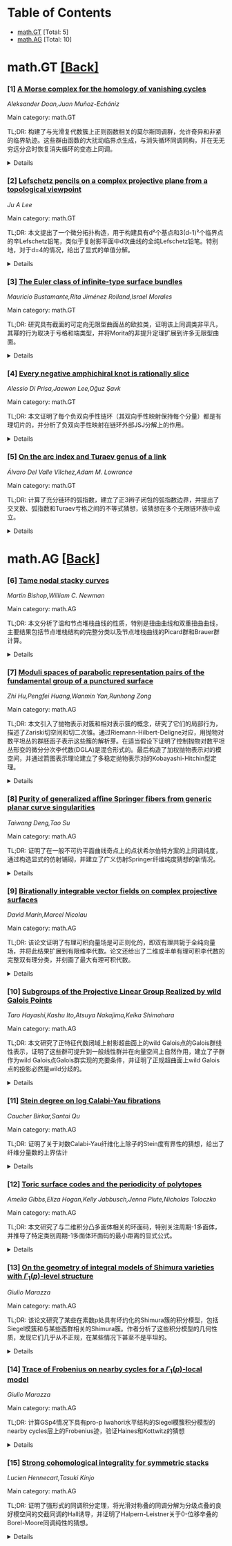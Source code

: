 <div id=toc></div>

# Table of Contents

- [math.GT](#math.GT) [Total: 5]
- [math.AG](#math.AG) [Total: 10]


<div id='math.GT'></div>

# math.GT [[Back]](#toc)

### [1] [A Morse complex for the homology of vanishing cycles](https://arxiv.org/abs/2509.20685)
*Aleksander Doan,Juan Muñoz-Echániz*

Main category: math.GT

TL;DR: 构建了与光滑复代数簇上正则函数相关的莫尔斯同调群，允许奇异和非紧的临界轨迹。这些群由函数的大扰动临界点生成，与消失循环同调同构，并在无无穷远分岔时恢复消失循环的变态上同调。


<details>
  <summary>Details</summary>
Motivation: 为研究具有奇异和非紧临界轨迹的复代数簇上正则函数的拓扑性质，建立与消失循环同调的联系，扩展莫尔斯理论的应用范围。

Method: 通过簇的法向交叉紧化构造函数的大扰动，生成临界点来构建莫尔斯同调群。这是更一般构造的特例：允许角流形紧化的非紧流形的莫尔斯同调。

Result: 证明了这些莫尔斯同调群与消失循环同调典范同构，在无无穷远分岔时恢复消失循环的变态上同调群。

Conclusion: 成功建立了复代数簇上正则函数的莫尔斯同调理论，为研究奇异性和枚举几何中的拓扑问题提供了新工具。

Abstract: We construct Morse homology groups associated with any regular function on a
smooth complex algebraic variety, allowing singular and non-compact critical
loci. These groups are generated by critical points of a certain large
pertubation of the function, built from a normal crossing compactification of
the variety. They are canonically isomorphic to the homology of vanishing
cycles and -- in the absence of bifurcations at infinity -- recover the
hypercohomology of the perverse sheaf of vanishing cycles, studied extensively
in singularity theory and enumerative geometry. Our construction arises as a
special case of a more general construction of Morse homology of non-compact
manifolds that admit a compactification by a manifold with corners.

</details>


### [2] [Lefschetz pencils on a complex projective plane from a topological viewpoint](https://arxiv.org/abs/2509.21069)
*Ju A Lee*

Main category: math.GT

TL;DR: 本文提出了一个微分拓扑构造，用于构建具有d²个基点和3(d-1)²个临界点的辛Lefschetz铅笔，类似于复射影平面中d次曲线的全纯Lefschetz铅笔。特别地，对于d=4的情况，给出了显式的单值分解。


<details>
  <summary>Details</summary>
Motivation: 研究辛Lefschetz铅笔的拓扑构造，类比于复射影平面中代数曲线的全纯Lefschetz铅笔，探索微分拓扑与代数几何之间的联系。

Method: 使用微分拓扑构造方法，结合辫子单值技术，通过繁殖单值关系来构建辛Lefschetz铅笔。

Result: 成功构造了任意d≥4时的辛Lefschetz铅笔，对于d=4的情况给出了显式的单值分解，并证明了可以通过繁殖genus 1全纯Lefschetz铅笔的单值关系来拓扑构造。

Conclusion: 该工作建立了辛几何与代数几何中Lefschetz铅笔构造的对应关系，为理解辛流形的拓扑性质提供了新的视角和方法。

Abstract: In this article, we present a differential topological construction of
symplectic Lefschetz pencils of genus $\frac{(d-1)(d-2)}{2}$ with $d^2$ base
points and $3(d-1)^2$ critical points for arbitrary $d\geq 4$, analogous to the
holomorphic Lefschetz pencils of curves of degree $d$ in $\mathbb{C}P^2$.
Moreover, for the case $d=4$, we derive an explicit monodromy factorization of
the genus $3$ holomorphic Lefschetz pencil on $\mathbb{C}P^2$ based on the
braid monodromy technique and prove that it can also be topologically
constructed by breeding the monodromy relations of the genus $1$ holomorphic
Lefschetz pencils.

</details>


### [3] [The Euler class of infinite-type surface bundles](https://arxiv.org/abs/2509.21093)
*Mauricio Bustamante,Rita Jiménez Rolland,Israel Morales*

Main category: math.GT

TL;DR: 研究具有截面的可定向无限型曲面丛的欧拉类，证明该上同调类非平凡，其幂的行为取决于亏格和端类型，并将Morita的非提升定理扩展到许多无限型曲面。


<details>
  <summary>Details</summary>
Motivation: 研究无限型曲面丛的欧拉类性质，特别是具有截面的情况，以理解其拓扑特性。

Method: 分析具有截面的可定向无限型曲面丛的欧拉类，研究其非平凡性以及幂的行为与亏格和端类型的关系。

Result: 对于许多无限型曲面，欧拉类是非平凡的，其幂的行为取决于亏格和端类型。

Conclusion: 成功将Morita的非提升定理扩展到许多无限型曲面，包括无限亏格曲面。

Abstract: We study the Euler class of smooth orientable infinite-type surface bundles
with a section. For many such surfaces, we show that this cohomology class is
nontrivial, and that the behavior of its powers depends on the genus and the
type of ends. As an application, we extend Morita's non-lifting theorem to many
infinite-type surfaces, including surfaces of infinite genus.

</details>


### [4] [Every negative amphichiral knot is rationally slice](https://arxiv.org/abs/2509.21140)
*Alessio Di Prisa,Jaewon Lee,Oğuz Şavk*

Main category: math.GT

TL;DR: 本文证明了每个负双向手性链环（其双向手性映射保持每个分量）都是有理切片的，并分析了负双向手性映射在链环外部JSJ分解上的作用。


<details>
  <summary>Details</summary>
Motivation: Kawauchi在2009年证明了每个强负双向手性结都是有理切片的，但Hartley在1980年给出了不是强负双向手性的负双向手性结的例子。本文旨在研究更一般的负双向手性链环的有理切片性质。

Method: 通过系统分析负双向手性映射在链环外部JSJ分解上诱导的作用，并提供了此类作用的充分条件来判断负双向手性结是否与强负双向手性结同痕或同调。

Result: 证明了每个负双向手性链环（其双向手性映射保持每个分量）都是有理切片的，并且每个纤维化的负双向手性结都是强负双向手性的。

Conclusion: 本文扩展了Kawauchi的结果，证明了更一般的负双向手性链环的有理切片性质，并回答了Kim和Wu在2016年提出的关于Miyazaki结的问题。

Abstract: In 2009, Kawauchi proved that every strongly negative amphichiral knot is
rationally slice. However, as shown by Hartley in 1980, there are examples of
negative amphichiral knots that are not strongly negative amphichiral. In this
paper, we prove that every negative amphichiral link whose amphichiral map
preserves each component is rationally slice. Our proof relies on a systematic
analysis of the action induced by the negative amphichiral map on the JSJ
decomposition of the link exterior. Moreover, we provide sufficient conditions
on such an action to deduce when a negative amphichiral knot is either isotopic
to, or concordant to, a strongly negative amphichiral knot. In particular, we
prove that every fibered negative amphichiral knot is strongly negative
amphichiral, answering a question asked by Kim and Wu in 2016 on Miyazaki
knots.

</details>


### [5] [On the arc index and Turaev genus of a link](https://arxiv.org/abs/2509.21274)
*Álvaro Del Valle Vílchez,Adam M. Lowrance*

Main category: math.GT

TL;DR: 计算了充分链环的弧指数，建立了正3辫子闭包的弧指数边界，并提出了交叉数、弧指数和Turaev亏格之间的不等式猜想，该猜想在多个无限链环族中成立。


<details>
  <summary>Details</summary>
Motivation: 研究链环的弧指数与其他拓扑不变量之间的关系，特别是交叉数、弧指数和Turaev亏格之间的内在联系。

Method: 通过计算充分链环的弧指数，分析正3辫子闭包的弧指数边界，并建立不等式猜想，验证该猜想在多个链环族中的正确性。

Result: 确定了充分链环的弧指数，建立了正3辫子闭包弧指数的边界，并证明不等式猜想在交替链环、Turaev亏格为1的链环、充分链环、正3辫子闭包、环面链环和大多数Kanenobu结中成立。

Conclusion: 提出的交叉数、弧指数和Turaev亏格之间的不等式猜想在多个重要链环类别中成立，为理解这些拓扑不变量之间的关系提供了重要见解。

Abstract: We compute the arc index of an adequate link and establish bounds on the arc
index of the closure of a positive 3-braid. We also conjecture an inequality
between the crossing number, arc index, and Turaev genus of a link and show the
conjecture is true for several infinite families of links including alternating
links, links with Turaev genus one, adequate links, closures of positive
3-braids, torus links, and most Kanenobu knots.

</details>


<div id='math.AG'></div>

# math.AG [[Back]](#toc)

### [6] [Tame nodal stacky curves](https://arxiv.org/abs/2509.20629)
*Martin Bishop,William C. Newman*

Main category: math.AG

TL;DR: 本文分析了温和节点堆栈曲线的性质，特别是扭曲曲线和双重扭曲曲线，主要结果包括节点堆栈结构的完整分类以及节点堆栈曲线的Picard群和Brauer群计算。


<details>
  <summary>Details</summary>
Motivation: 研究温和节点堆栈曲线的性质，特别是扭曲曲线和双重扭曲曲线，以深入理解这类代数几何对象的数学结构。

Method: 通过分析温和节点堆栈曲线的结构特性，特别是对扭曲曲线和双重扭曲曲线的性质进行系统研究。

Result: 获得了温和节点堆栈结构的完整分类，并计算了节点堆栈曲线的Picard群和Brauer群。

Conclusion: 本文对温和节点堆栈曲线进行了系统分析，特别是扭曲曲线和双重扭曲曲线，为理解这类代数几何对象的结构提供了重要结果。

Abstract: In this paper we analyze the properties of tame nodal stacky curves, in
particular twisted curves and \textit{doubly-twisted} curves. Our main results
are a complete classification of the possible structures of a tame stacky node,
along with computations of the Picard and Brauer groups of nodal stacky curves.

</details>


### [7] [Moduli spaces of parabolic representation pairs of the fundamental group of a punctured surface](https://arxiv.org/abs/2509.20791)
*Zhi Hu,Pengfei Huang,Wanmin Yan,Runhong Zong*

Main category: math.AG

TL;DR: 本文引入了抛物表示对簇和相对表示簇的概念，研究了它们的局部行为，描述了Zariski切空间和切二次锥。通过Riemann-Hilbert-Deligne对应，用抛物对数平坦丛的群胚函子表示这些簇的解析芽。在适当假设下证明了控制抛物对数平坦丛形变的微分分次李代数(DGLA)是混合形式的。最后构造了加权抛物表示对的模空间，并通过箭图表示理论建立了多稳定抛物表示对的Kobayashi-Hitchin型定理。


<details>
  <summary>Details</summary>
Motivation: 研究抛物表示对簇和相对表示簇的局部行为，建立抛物对数平坦丛的形变理论，并构造抛物表示对的模空间。

Method: 使用Riemann-Hilbert-Deligne对应，通过抛物对数平坦丛的群胚函子表示簇的解析芽；分析微分分次李代数(DGLA)的混合形式性；运用箭图表示理论建立Kobayashi-Hitchin型对应。

Result: 描述了抛物表示簇的Zariski切空间和切二次锥；证明了控制形变的DGLA是混合形式的；构造了加权抛物表示对的模空间；建立了多稳定抛物表示对的Kobayashi-Hitchin型定理。

Conclusion: 成功建立了抛物表示对簇的局部形变理论，证明了相关DGLA的混合形式性，并构造了抛物表示对的模空间，为抛物表示理论提供了重要的几何和代数工具。

Abstract: In this paper, we introduce the notions of parabolic representation pair
variety and relative representation variety of a given parabolic type. We
investigate the local behavior of these varieties. The Zariski tangent space
and the tangent quadratic cones are described. By the Riemann--Hilbert--Deligne
correspondence, we pro-represent the analytic germs of these varieties by
functors related to certain groupoids of parabolic logarithmic flat bundles.
Under suitable assumptions, we prove that the differential graded Lie algebra
(DGLA) controlling the deformation of parabolic logarithmic flat bundle is
mixedly formal. Finally, we construct the moduli space of weighted parabolic
representation pairs, and, by means of quiver representation theory, we
establish the Kobayashi--Hitchin-type theorem for polystable parabolic
representation pairs.

</details>


### [8] [Purity of generalized affine Springer fibers from generic planar curve singularities](https://arxiv.org/abs/2509.20800)
*Taiwang Deng,Tao Su*

Main category: math.AG

TL;DR: 证明了在一般不可约平面曲线奇点上的点状希尔伯特方案的上同调纯度，通过构造显式的仿射铺砌，并建立了广义仿射Springer纤维纯度猜想的新情况。


<details>
  <summary>Details</summary>
Motivation: 研究点状希尔伯特方案的上同调性质，并通过与广义仿射Springer纤维的联系来验证纯度猜想。

Method: 构造显式的仿射铺砌，利用(dn,dm)-Dyck路径的组合结构来控制铺砌的单元索引和维度。

Result: 证明了点状希尔伯特方案的上同调纯度，并简化了Gorsky-Mazin-Oblomkov关于可容许(dn,dm)-不变子集与(dn,dm)-Dyck路径之间双射的证明。

Conclusion: 通过组合方法和与仿射Springer纤维的联系，建立了点状希尔伯特方案上同调纯度的新结果，为纯度猜想提供了新的证据。

Abstract: We prove the cohomological purity of punctual Hilbert schemes of points on
generic irreducible planar curve singularities, by constructing an explicit
affine paving. Via their identification with generalized $GL_N$-affine Springer
fibers attached to the direct sum of the adjoint and standard representations,
this establishes a new case of the purity conjecture for generalized affine
Springer fibers. The combinatorics of the paving - cell indices and dimensions
- are controlled by $(dn,dm)$-Dyck paths extending results of
Gorsky-Mazin-Oblomkov on compactified Jacobians. As a byproduct, we also give a
simpler proof of their bijection between admissible $(dn,dm)$-invariant subsets
and $(dn,dm)$-Dyck paths.

</details>


### [9] [Birationally integrable vector fields on complex projective surfaces](https://arxiv.org/abs/2509.20826)
*David Marín,Marcel Nicolau*

Main category: math.AG

TL;DR: 该论文证明了有理可积向量场是可正则化的，即双有理共轭于全纯向量场，并将此结果扩展到有限维李代数。论文还给出了二维或半单有理可积李代数的完整双有理分类，并刻画了最大有理可积代数。


<details>
  <summary>Details</summary>
Motivation: 研究复射影光滑曲面上有理向量场的可积性问题，特别是探讨有理可积向量场与双有理变换群之间的关系，以及李代数结构在这种背景下的行为。

Method: 通过证明有理可积向量场的正则化性质，即它们可以双有理共轭于全纯向量场。然后将这一结果推广到有限维李代数情形，并利用代数群理论进行分析。

Result: 证明了所有有理可积向量场都是可正则化的，有限维有理可积李代数自然包含在Bir(S)的代数子群的李代数中，并获得了二维或半单情形的完整分类和最大代数的刻画。

Conclusion: 有理可积向量场具有正则化性质，其对应的李代数具有代数结构，这为复曲面上的向量场理论提供了重要的分类结果和结构理解。

Abstract: A rational vector field on a complex projective smooth surface $S$ is said to
be birationally integrable if it generates, by integration, a one-parameter
subgroup of the group $\operatorname{Bir}(S)$ of birational transformations of
$S$. We prove that every birationally integrable vector field is regularizable,
i.e. birationally conjugated to a holomorphic vector field. Next, we extend
this result to any finite-dimensional Lie algebra $\mathfrak g$ of birationally
integrable vector fields. This implies that $\mathfrak g$ is naturally included
into the Lie algebra of an algebraic subgroup of $\operatorname{Bir}(S)$.
Moreover, we obtain a complete birational classification of birationally
integrable Lie algebras that are of dimension two or semisimple, exhibiting
holomorphic normal forms of them. We also characterize those birationally
integrable algebras of rational vector fields that are maximal.

</details>


### [10] [Subgroups of the Projective Linear Group Realized by wild Galois Points](https://arxiv.org/abs/2509.20945)
*Taro Hayashi,Kashu Ito,Atsuya Nakajima,Keika Shimahara*

Main category: math.AG

TL;DR: 本文研究了正特征代数闭域上射影超曲面上的wild Galois点的Galois群线性表示，证明了这些群可提升到一般线性群并在向量空间上自然作用，建立了子群作为wild Galois点Galois群实现的充要条件，并证明了正规超曲面上wild Galois点的投影必然是wild分歧的。


<details>
  <summary>Details</summary>
Motivation: 研究正特征域上射影超曲面上wild Galois点的Galois群表示理论，探索群论性质与超曲面几何之间的联系。

Method: 使用代数几何和Galois理论方法，分析wild Galois点的Galois群在向量空间上的作用，建立几何判据来检测wild分歧。

Result: 证明了wild Galois点的Galois群可提升到GL群并自然作用；建立了子群作为Galois群实现的充要条件；证明了正规超曲面上wild Galois点的投影必然是wild分歧的；提供了通过双有理自同构固定轨迹检测wild分歧的几何判据。

Conclusion: 本文建立了wild Galois点Galois群表示理论的基本框架，揭示了群论性质与超曲面几何之间的深刻联系，为研究正特征域上的Galois覆盖提供了新的工具和视角。

Abstract: We work over an algebraically closed field of positive characteristic. This
paper investigates linear representations of Galois groups arising from wild
Galois points on projective hypersurfaces. We prove that these Galois groups
lift to the general linear group and act naturally on vector spaces.
Furthermore, we establish necessary and sufficient conditions for subgroups of
the projective linear group to be realized as Galois groups of wild Galois
points. In addition, we show that projections from wild Galois points on normal
hypersurfaces are necessarily wildly ramified. We provide a geometric criterion
for detecting wild ramification via the fixed loci of birational automorphisms,
linking group-theoretic properties to the geometry of the hypersurface.

</details>


### [11] [Stein degree on log Calabi-Yau fibrations](https://arxiv.org/abs/2509.20948)
*Caucher Birkar,Santai Qu*

Main category: math.AG

TL;DR: 证明了关于对数Calabi-Yau纤维化上除子的Stein度有界性的猜想，给出了纤维分量数的上界估计


<details>
  <summary>Details</summary>
Motivation: 研究对数Calabi-Yau纤维化中水平分量的纤维结构，验证第一作者提出的Stein度有界性猜想

Method: 通过对数几何方法，分析相对维数为d的对数Calabi-Yau纤维化(X,B)→Z，其中S是B的水平不可约分量且系数≥t

Result: 证明了S→Z的一般纤维的不可约分量数存在仅依赖于d和t的上界

Conclusion: 成功验证了猜想，为对数Calabi-Yau纤维化中除子的Stein度提供了有界性结果

Abstract: We prove a conjecture proposed by the first author on boundedness of Stein
degree of divisors on log Calabi-Yau fibrations. More precisely, for $d\in
\mathbb{N}$ and $t\in (0,1]$, let $(X, B)\to Z$ be a log Calabi-Yau fibration
of relative dimension $d$, and let $S$ be a horizontal$/Z$ irreducible
component of $B$ whose coefficient in $B$ is $\ge t$. We show that the number
of irreducible components of a general fibre of $S\to Z$ is bounded from above
depending only on $d,t$.

</details>


### [12] [Toric surface codes and the periodicity of polytopes](https://arxiv.org/abs/2509.21178)
*Amelia Gibbs,Eliza Hogan,Kelly Jabbusch,Jenna Plute,Nicholas Toloczko*

Main category: math.AG

TL;DR: 本文研究了与二维积分凸多面体相关的环面码，特别关注周期-1多面体，并推导了特定类别周期-1多面体环面码的最小距离的显式公式。


<details>
  <summary>Details</summary>
Motivation: 环面码是从环面簇导出的纠错码，与积分凸多面体具有唯一对应关系。研究周期-1多面体有助于理解环面码的编码特性。

Method: 研究二维积分凸多面体，特别是周期-1多面体（满足L(tP)=tL(P)性质），使用Little和Schwarz的方法，利用Vandermonde矩阵计算最小距离。

Result: 证明了特定类别周期-1多面体环面码最小距离的显式公式，并应用Vandermonde矩阵方法计算了另一类周期-1多面体的最小距离。

Conclusion: 本文为环面码的最小距离分析提供了新的理论结果，特别是针对周期-1多面体类别，扩展了环面码的理论基础。

Abstract: Toric codes are error-correcting codes that are derived from toric varieties,
which hold a unique correspondence to integral convex polytopes. In this paper,
we focus on integral convex polytopes $P \subseteq \mathbb{R}^2$ and the toric
codes they define. We begin by studying period-1 polytopes -- polytopes
satisfying the property $L(tP)$ = $tL(P)$ for all $t \in \mathbb{Z}^+$, where
$tP$ is the $t$-dilate of $P$, and we prove an explicit formula for the minimum
distance of toric codes associated to a particular class of period-1 polytopes.
We also apply the methods of Little and Schwarz, using Vandermonde matrices, to
compute the minimum distance of another class of period-1 polytopes.

</details>


### [13] [On the geometry of integral models of Shimura varieties with $Γ_1(p)$-level structure](https://arxiv.org/abs/2509.21198)
*Giulio Marazza*

Main category: math.AG

TL;DR: 该论文研究了某些在素数p处具有坏约化的Shimura簇的积分模型，包括Siegel模簇和与某些酉群相关的Shimura簇。作者分析了这些积分模型的几何性质，发现它们几乎从不正规，在某些情况下甚至不是平坦的。


<details>
  <summary>Details</summary>
Motivation: 研究Shimura簇在坏约化情况下的积分模型，特别是当p处的水平结构由Iwahori子群的原单根给出时，理解这些模型的几何性质。

Method: 通过分析对应的局部模型来研究积分模型的几何性质，使用根堆栈构造来解释局部模型图。

Result: 发现这些积分模型几乎从不正规，在某些情况下甚至不是平坦的。通过局部模型展示了这些几何性质的失效。

Conclusion: 当前提出的Shimura簇积分模型在坏约化情况下存在严重的几何缺陷，需要更好的模型构造方法。

Abstract: We study integral models of some Shimura varieties with bad reduction at a
prime p, namely the Siegel modular variety and Shimura varieties associated
with some unitary groups. We focus on the case where the level structure at p
is given by the pro-unipotent radical of an Iwahori subgroup, and we analyze
the geometry of the integral models that have been proposed until now: we show
that they are almost never normal and in some cases not flat over
$\mathbb{Z}_p$. We do so by showing the failure of these geometric properties
on the corresponding local models, and we explain how the local model diagrams
can be interpreted using the root stack construction.

</details>


### [14] [Trace of Frobenius on nearby cycles for a $Γ_1(p)$-local model](https://arxiv.org/abs/2509.21204)
*Giulio Marazza*

Main category: math.AG

TL;DR: 计算GSp4情况下具有pro-p Iwahori水平结构的Siegel模簇积分模型的nearby cycles层上的Frobenius迹，验证Haines和Kottwitz的猜想


<details>
  <summary>Details</summary>
Motivation: 验证Haines和Kottwitz关于Siegel模簇积分模型上nearby cycles层Frobenius迹的猜想

Method: 利用Shadrach提供的半稳定分解，计算具有pro-p Iwahori水平结构的GSp4 Siegel模簇积分模型的nearby cycles层上的Frobenius迹

Result: 计算结果与Horn的计算一致

Conclusion: 在GSp4情况下证实了Haines和Kottwitz的猜想

Abstract: We compute the trace of Frobenius on the sheaf of nearby cycles for the
integral model of the Siegel modular variety with pro-p Iwahori level
structure, constructed by Haines and Stroh, in the case of $\text{GSp}_4$. To
this end, we make use of a semistable resolution of this model due to Shadrach.
Finally, we compare our results with calculations made by Horn, confirming a
conjecture of Haines and Kottwitz in this case.

</details>


### [15] [Strong cohomological integrality for symmetric stacks](https://arxiv.org/abs/2509.21298)
*Lucien Hennecart,Tasuki Kinjo*

Main category: math.AG

TL;DR: 证明了强形式的同调积分定理，将光滑对称叠的同调分解为分级点叠的良好模空间的交截同调的Hall诱导，并证明了Halpern-Leistner关于0-位移辛叠的Borel-Moore同调纯性的猜想。


<details>
  <summary>Details</summary>
Motivation: 将第二作者与Bu-Davison-Ibáñez Nuñez-Pădurariu先前关于正交叠的结果推广到非正交叠，并验证第一作者的猜想：对称表示商叠的代数BPS同调在非零时与交截同调群匹配。

Method: 结合第一作者基于Efimov引理的代数BPS同调上界，与第二作者与Bu-Davison-Ibáñez Nuñez-Pădurariu合作的消失环论证。

Result: 获得了0-位移辛叠的一般同调积分定理版本，以及具有约化规范群的一般紧致定向3-流形特征叠的相应结果。

Conclusion: 证明了Halpern-Leistner关于具有良好模空间的0-位移辛叠的Borel-Moore同调纯性的猜想。

Abstract: We prove a strong form of the cohomological integrality theorem, decomposing
the cohomology of smooth symmetric stacks as the cohomological Hall induction
of the intersection cohomology of the good moduli spaces of stacks of graded
points. This generalizes the previous result by the second author together with
Bu--Davison--Ib\'a\~nez Nu\~nez--P\u{a}durariu to non-orthogonal stacks, and
confirms a conjecture of the first author that the algebraic BPS cohomology of
the quotient stack of a symmetric representation matches the intersection
cohomology group whenever it is nonzero. As a consequence, we obtain a version
of the cohomological integrality theorem for general 0-shifted symplectic
stacks with good moduli spaces, as well as for the character stacks of general
compact oriented $3$-manifolds with reductive gauge groups. As an application,
we prove Halpern-Leistner's conjecture on the purity of the Borel--Moore
homology of $0$-shifted symplectic stacks admitting proper good moduli spaces.
  Our proof combines a cohomological bound for the algebraic BPS cohomology,
due to the first author and based on Efimov's lemma, with a vanishing-cycle
argument due to the second author in collaboration with Bu--Davison--Ib\'a\~nez
Nu\~nez--P\u{a}durariu.

</details>
